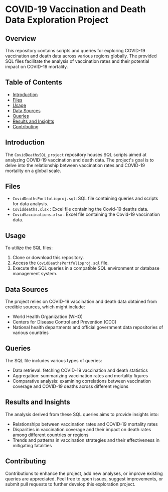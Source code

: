 # COVID-19 Vaccination and Death Data Exploration Project

## Overview
This repository contains scripts and queries for exploring COVID-19 vaccination and death data across various regions globally. The provided SQL files facilitate the analysis of vaccination rates and their potential impact on COVID-19 mortality.

## Table of Contents
- [Introduction](#introduction)
- [Files](#files)
- [Usage](#usage)
- [Data Sources](#data-sources)
- [Queries](#queries)
- [Results and Insights](#results-and-insights)
- [Contributing](#contributing)

## Introduction
The `CovidDeathsSQL_project` repository houses SQL scripts aimed at analyzing COVID-19 vaccination and death data. The project's goal is to delve into the relationship between vaccination rates and COVID-19 mortality on a global scale.

## Files
- `CovidDeathsPortfolioproj.sql`: SQL file containing queries and scripts for data analysis.
- `Coviddeaths.xlsx` : Excel file containing the Covid-19 deaths data.
- `CovidVaccinations.xlsx` : Excel file containing the Covid-19 vaccination data.

## Usage
To utilize the SQL files:
1. Clone or download this repository.
2. Access the `CovidDeathsPortfolioproj.sql` file.
3. Execute the SQL queries in a compatible SQL environment or database management system.

## Data Sources
The project relies on COVID-19 vaccination and death data obtained from credible sources, which might include:
- World Health Organization (WHO)
- Centers for Disease Control and Prevention (CDC)
- National health departments and official government data repositories of various countries

## Queries
The SQL file includes various types of queries:
- Data retrieval: fetching COVID-19 vaccination and death statistics
- Aggregation: summarizing vaccination rates and mortality figures
- Comparative analysis: examining correlations between vaccination coverage and COVID-19 deaths across different regions

## Results and Insights
The analysis derived from these SQL queries aims to provide insights into:
- Relationships between vaccination rates and COVID-19 mortality rates
- Disparities in vaccination coverage and their impact on death rates among different countries or regions
- Trends and patterns in vaccination strategies and their effectiveness in mitigating fatalities

## Contributing
Contributions to enhance the project, add new analyses, or improve existing queries are appreciated. Feel free to open issues, suggest improvements, or submit pull requests to further develop this exploration project.

